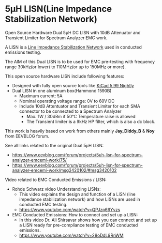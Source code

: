 # 5µH LISN(Line Impedance Stabilization Network)
Open Source Hardware Dual 5µH DC LISN with 10dB Attenuator and Transient Limiter for Spectrum Analyzer EMC work.

A LISN is a [Line Impedance Stabilization Network](https://en.wikipedia.org/wiki/Line_Impedance_Stabilization_Network) used in conducted emissions testing.

The AIM of this Dual LISN is to be used for EMC pre-testing with frequency range 30kHz(or lower) to 110MHz(or up to 150MHz or more).

This open source hardware LISN include following features:
* Designed with fully open source tools like [KiCad 5.99 Nightly](https://www.kicad.org)
* Dual LISN in one aluminum box(Hammond 1590B)
  * Maximum current: 5A
  * Nominal operating voltage range: 0V to 60V DC
  * Include 10dB Attentuator and Transient Limiter for each SMA connector to be connected to a Spectrum Analyzer
    * Max. 1W / 30dBm if 50°C Temperature raise is allowed
    * The Transient limiter is a 9kHz HP filter, which is also a dc block.

This work is heavily based on work from others mainly **Jay_Diddy_B** & **Noy** from EEVBLOG forum.

See all links related to the original Dual 5µH LISN:
* https://www.eevblog.com/forum/projects/5uh-lisn-for-spectrum-analyzer-emcemi-work/75/
* https://www.eevblog.com/forum/projects/5uh-lisn-for-spectrum-analyzer-emcemi-work/msg3420102/#msg3420102

Video related to EMC Conducted Emissions / LISN:
* Rohde Schwarz video Understanding LISNs: 
  * This video explains the design and function of a LISN (line impedance stabilization network) and how LISNs are used in conducted EMC testing.
  * https://www.youtube.com/watch?v=QPJzp66Yvzs
* EMC Conducted Emissions: How to connect and set up a LISN:
  * In this video Dr. Ali Shirsavar shows how you can connect and set up a LISN ready for pre-compliance testing of EMC conducted emissions.
  * https://www.youtube.com/watch?v=28oDdL9RnWM
